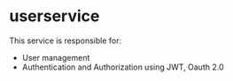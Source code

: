 # userservice

This service is responsible for:
- User management
- Authentication and Authorization using JWT, Oauth 2.0

